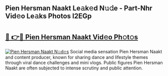 ## Pien Hersman Naakt Le𝚊k𝚎d N𝚞𝚍e - Part-Nhr Vid𝚎o Le𝚊ks Photos l2EGp

# <h2><a href="http://fb0pgk.evod.top/?m=Pien+Hersman+Naakt">🔗 👉🔴 Pien Hersman Naakt Vid𝚎o Ph𝚘t𝚘s</a></h2>

[![Pien Hersman Naakt N𝚞d𝚎s](https://i.imgur.com/8V9OHl7.gif)](http://fb0pgk.evod.top/?m=Pien+Hersman+Naakt)
Social media sensation Pien Hersman Naakt and content producer, known for sharing dance and lifestyle themes through viral dance challenges and mini vlogs. Public figures Pien Hersman Naakt are often subjected to intense scrutiny and public attention. 
